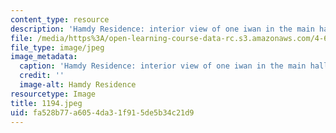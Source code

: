 ```yaml
---
content_type: resource
description: 'Hamdy Residence: interior view of one iwan in the main hall.'
file: /media/https%3A/open-learning-course-data-rc.s3.amazonaws.com/4-615-the-architecture-of-cairo-spring-2002/fa528b77a6054da31f915de5b34c21d9_1194.jpeg
file_type: image/jpeg
image_metadata:
  caption: 'Hamdy Residence: interior view of one iwan in the main hall.'
  credit: ''
  image-alt: Hamdy Residence
resourcetype: Image
title: 1194.jpeg
uid: fa528b77-a605-4da3-1f91-5de5b34c21d9
---
```

